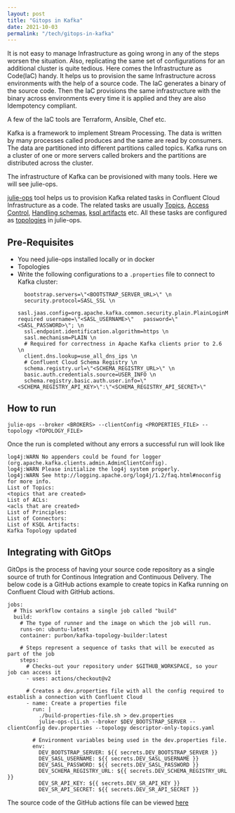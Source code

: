 ```yaml
---
layout: post
title: "Gitops in Kafka"
date: 2021-10-03
permalink: "/tech/gitops-in-kafka"
---
```


It is not easy to manage Infrastructure as going wrong in any of the steps worsen the situation. Also, replicating the same set of configurations for an additional cluster is quite tedious. Here comes the Infrastructure as Code(IaC) handy. It helps us to provision the same Infrastructure across environments with the help of a source code. The IaC generates a binary of the source code. Then the IaC provisions the same infrastructure with the binary across environments every time it is applied and they are also Idempotency compliant. 

A few of the IaC tools are Terraform, Ansible, Chef etc.

<!--more-->

Kafka is a framework to implement Stream Processing. The data is written by many processes called produces and the same are read by consumers. The data are partitioned into different partitions called topics. Kafka runs on a cluster of one or more servers called brokers and the partitions are distributed across the cluster.

The infrastructure of Kafka can be provisioned with many tools. Here we will see julie-ops. 

[julie-ops][julie-ops] tool helps us to provision Kafka related tasks in Confluent Cloud Infrastructure as a code. 
The related tasks are usually [Topics][Topics], [Access Control][Access Control], [Handling schemas][Handling schemas],
[ksql artifacts][ksql artifacts] etc. 
All these tasks are configured as [topologies][topologies] in julie-ops.

## Pre-Requisites

- You need julie-ops installed locally or in docker
- Topologies
- Write the following configurations to a `.properties` file to connect to Kafka cluster:
  ```
    bootstrap.servers=\"<BOOTSTRAP_SERVER_URL>\" \n
    security.protocol=SASL_SSL \n
    sasl.jaas.config=org.apache.kafka.common.security.plain.PlainLoginModule   required username=\"<SASL_USERNAME>\"   password=\"<SASL_PASSWORD>\"; \n
    ssl.endpoint.identification.algorithm=https \n
    sasl.mechanism=PLAIN \n
    # Required for correctness in Apache Kafka clients prior to 2.6 \n
    client.dns.lookup=use_all_dns_ips \n
    # Confluent Cloud Schema Registry \n
    schema.registry.url=\"<SCHEMA_REGISTRY_URL>\" \n
    basic.auth.credentials.source=USER_INFO \n
    schema.registry.basic.auth.user.info=\"<SCHEMA_REGISTRY_API_KEY>\":\"<SCHEMA_REGISTRY_API_SECRET>\"
  ```

## How to run

```
julie-ops --broker <BROKERS> --clientConfig <PROPERTIES_FILE> --topology <TOPOLOGY_FILE>
```

Once the run is completed without any errors a successful run will look like

```
log4j:WARN No appenders could be found for logger (org.apache.kafka.clients.admin.AdminClientConfig).
log4j:WARN Please initialize the log4j system properly.
log4j:WARN See http://logging.apache.org/log4j/1.2/faq.html#noconfig for more info.
List of Topics:
<topics that are created>
List of ACLs:
<acls that are created>
List of Principles:
List of Connectors:
List of KSQL Artifacts:
Kafka Topology updated
```

## Integrating with GitOps

GitOps is the process of having your source code repository as a single source of truth for Continous Integration and Continuous Delivery. The below code is a GitHub actions example to create topics in Kafka running on Confluent Cloud with GitHub actions.

```
jobs:
  # This workflow contains a single job called "build"
  build:
    # The type of runner and the image on which the job will run.
    runs-on: ubuntu-latest
    container: purbon/kafka-topology-builder:latest

    # Steps represent a sequence of tasks that will be executed as part of the job
    steps:
      # Checks-out your repository under $GITHUB_WORKSPACE, so your job can access it
      - uses: actions/checkout@v2

      # Creates a dev.properties file with all the config required to establish a connection with Confluent Cloud
      - name: Create a properties file
        run: |
          ./build-properties-file.sh > dev.properties
          julie-ops-cli.sh --broker $DEV_BOOTSTRAP_SERVER --clientConfig dev.properties --topology descriptor-only-topics.yaml

        # Environment variables being used in the dev.properties file.
        env:
          DEV_BOOTSTRAP_SERVER: ${{ secrets.DEV_BOOTSTRAP_SERVER }}
          DEV_SASL_USERNAME: ${{ secrets.DEV_SASL_USERNAME }}
          DEV_SASL_PASSWORD: ${{ secrets.DEV_SASL_PASSWORD }}
          DEV_SCHEMA_REGISTRY_URL: ${{ secrets.DEV_SCHEMA_REGISTRY_URL }}
          DEV_SR_API_KEY: ${{ secrets.DEV_SR_API_KEY }}
          DEV_SR_API_SECRET: ${{ secrets.DEV_SR_API_SECRET }}
```

The source code of the GitHub actions file can be viewed [here][github_actions_file]

[julie-ops]: https://julieops.readthedocs.io/en/latest/#
[Topics]: https://julieops.readthedocs.io/en/latest/futures/what-topic-management.html
[Handling schemas]: https://julieops.readthedocs.io/en/latest/futures/what-schema-management.html
[Access Control]: https://julieops.readthedocs.io/en/latest/futures/what-acl-management.html
[ksql artifacts]: https://julieops.readthedocs.io/en/latest/futures/what-ksql-management.html
[topologies]: https://julieops.readthedocs.io/en/latest/the-descriptor-files.html?highlight=topology
[github_actions_file]: https://github.com/Platformatory/kafka-cd-julie/blob/dev/.github/workflows/dev.yml
